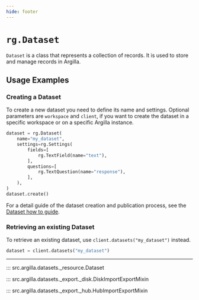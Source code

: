 ```yaml
---
hide: footer
---
```

# `rg.Dataset`

`Dataset` is a class that represents a collection of records. It is used to store and manage records in Argilla.

## Usage Examples

### Creating a Dataset

To create a new dataset you need to define its name and settings. Optional parameters are `workspace` and `client`, if you want to create the dataset in a specific workspace or on a specific Argilla instance.

```python
dataset = rg.Dataset(
    name="my_dataset",
    settings=rg.Settings(
        fields=[
            rg.TextField(name="text"),
        ],
        questions=[
            rg.TextQuestion(name="response"),
        ],
    ),
)
dataset.create()
```

For a detail guide of the dataset creation and publication process, see the [Dataset how to guide](../../../admin_guide/dataset.md).

### Retrieving an existing Dataset


To retrieve an existing dataset, use `client.datasets("my_dataset")` instead.

```python
dataset = client.datasets("my_dataset")
```

---

::: src.argilla.datasets._resource.Dataset

::: src.argilla.datasets._export._disk.DiskImportExportMixin

::: src.argilla.datasets._export._hub.HubImportExportMixin


